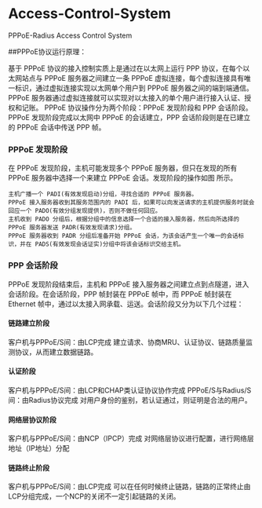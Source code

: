# Access-Control-System
PPPoE-Radius Access Control System

##PPPoE协议运行原理：

基于 PPPoE 协议的接入控制实质上是通过在以太网上运行 PPP 协议，在每个以太网站点与 PPPoE 服务器之间建立一条 PPPoE 虚拟连接，每个虚拟连接具有唯一标识，通过虚拟连接实现以太网单个用户到 PPPoE 服务器之间的端到端通信。PPPoE 服务器通过虚拟连接就可以实现对以太接入的单个用户进行接入认证、授权和记账。 
PPPoE 协议操作分为两个阶段：PPPoE 发现阶段和 PPP 会话阶段。PPPoE 发现阶段完成以太网中 PPPoE 的会话建立，PPP 会话阶段则是在已建立的 PPPoE 会话中传送 PPP 帧。 

### PPPoE 发现阶段 
在 PPPoE 发现阶段，主机可能发现多个 PPPoE 服务器，但只在发现的所有 PPPoE 服务器中选择一个来建立 PPPoE 会话。发现阶段的操作如图 所示。

 
	主机广播一个 PADI(有效发现启动)分组，寻找合适的 PPPoE 服务器。 
	PPPoE 接入服务器收到其服务范围内的 PADI 后，如果可以向发送请求的主机提供服务时就会回应一个 PADO(有效分组发现提供)，否则不做任何回应。 
	主机收到 PADO 分组后，根据分组中的信息选择一个合适的接入服务器，然后向所选择的 PPPoE 服务器发送 PADR(有效发现请求)分组。 
	PPPoE 服务器收到 PADR 分组后准备开始 PPPoE 会话，为该会话产生一个唯一的会话标识，并在 PADS(有效发现会话证实)分组中将该会话标识交给主机。 
	
### PPP 会话阶段 
PPPoE 发现阶段结束后，主机和 PPPoE 接入服务器之间建立点到点隧道，进入会话阶段。在会话阶段，PPP 帧封装在 PPPoE 帧中，而 PPPoE 帧封装在 Ethernet 帧中，通过以太接入网承载、运送。会话阶段又分为以下几个过程：



####	链路建立阶段
客户机与PPPoE/S间：由LCP完成
建立请求、协商MRU、认证协议、链路质量监测协议，从而建立数据链路。
####	认证阶段
客户机与PPPoE/S间：由LCP和CHAP类认证协议协作完成
PPPoE/S与Radius/S间：由Radius协议完成
对用户身份的鉴别，若认证通过，则证明是合法的用户。
####	网络层协议阶段
客户机与PPPoE/S间：由NCP（IPCP）完成
对网络层协议进行配置，进行网络层地址（IP地址）分配
####	链路终止阶段
客户机与PPPoE/S间：由LCP完成
可以在任何时候终止链路，链路的正常终止由LCP分组完成，一个NCP的关闭不一定引起链路的关闭。


